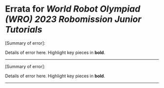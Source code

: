 # Errata for *World Robot Olympiad (WRO) 2023 Robomission Junior Tutorials*

[Summary of error]:

Details of error here. Highlight key pieces in **bold**.

***

[Summary of error]:
 
Details of error here. Highlight key pieces in **bold**.

***